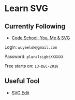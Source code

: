 # Learn SVG 

## Currently Following

* [Code School: You, Me & SVG](https://app.pluralsight.com/library/courses/code-school-you-me-svg/table-of-contents)  


Login: ```wuyeelok@gmail.com```

Password: ```pluralsightXXXXXX```

Free starts on: ```13-DEC-2018```

## Useful Tool

* [SVG Edit](https://svg-edit.github.io/svgedit/releases/latest/editor/svg-editor.html)